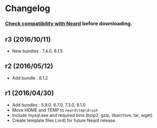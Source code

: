 # Changelog

### [Check compatibility with Neard](https://github.com/crazy-max/neard/wiki/toolDrush#latest) before downloading.

## r3 (2016/10/11)

* New bundles : 7.4.0, 8.1.5

## r2 (2016/05/12)

* Add bundle : 8.1.2

## r1 (2016/04/30)

* Add bundles : 5.9.0, 6.7.0, 7.3.0, 8.1.0
* Move HOME and TEMP to `neard\tmp\drush`
* Include mysql.exe and required bins (bzip2, gzip, libarchive, tar, wget)
* Create template files (.nrd) for future Neard release.
